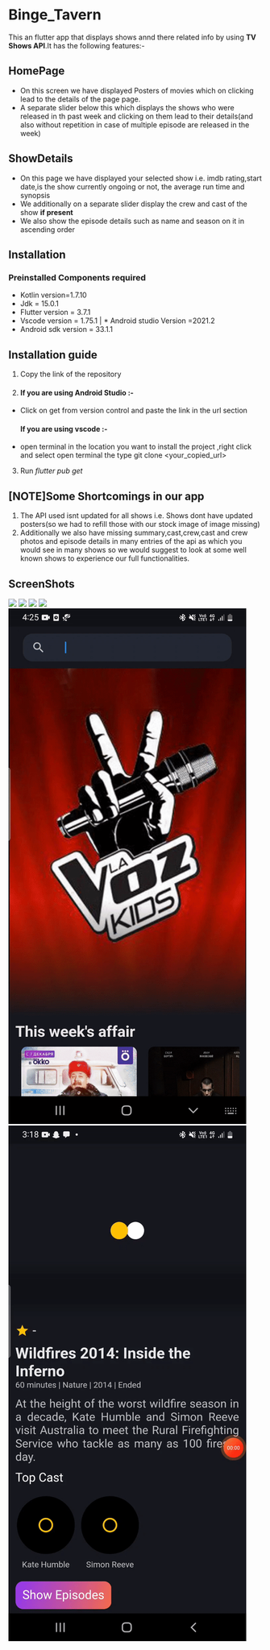 # Binge_Tavern
This an flutter app that displays shows annd there related info by using __TV Shows API__.It has the following features:- 
  ## HomePage ##
  * On this screen we have displayed Posters of movies which on clicking lead to the details of the page page.
  * A separate slider below this which displays the shows who were released in th past week and clicking on them lead to their details(and also without repetition in case of multiple episode are released
  in the week)
  ## ShowDetails ##
  * On this page we have displayed your selected show i.e. imdb rating,start date,is the show currently ongoing or not, the average run time and synopsis
  * We additionally on a separate slider display the crew and cast of the show __if present__
  * We also show the episode details such as name and season on it in ascending order
## Installation  
  ### Preinstalled Components required
  * Kotlin version=1.7.10
  * Jdk = 15.0.1
  * Flutter version = 3.7.1
  * Vscode version = 1.75.1  |  * Android studio Version =2021.2
  * Android sdk version = 33.1.1
  ## Installation guide 
  1. Copy the link of the repository
  2. #### If you are using Android Studio :- 
  * Click on get from version control and paste the link in the url section
     #### If you are using vscode :- 
  * open terminal in the location you want to install the project ,right click and select open terminal the type git clone <your_copied_url>
  3. Run _flutter pub get_
  ## [NOTE]Some Shortcomings in our app
  1. The API used isnt updated for all shows i.e. Shows dont have updated posters(so we had to refill those with our stock image of image missing)
  2. Additionally we also have missing summary,cast,crew,cast and crew photos and episode details in many entries of the api as which you would see in many shows
    so we would suggest to look at some well known shows to experience our full functionalities.
  

## ScreenShots ##
![](https://github.com/Ravi-Maurya74/Binge_Tavern/blob/main/gifs/gif%20(1).gif)
![](https://github.com/Ravi-Maurya74/Binge_Tavern/blob/main/gifs/gif%20(2).gif)
![](https://github.com/Ravi-Maurya74/Binge_Tavern/blob/main/gifs/gif%20(3).gif)
![](https://github.com/Ravi-Maurya74/Binge_Tavern/blob/main/gifs/gif%20(4).gif)
![](https://github.com/Ravi-Maurya74/Binge_Tavern/blob/main/gifs/gif%20(5).gif)
![](https://github.com/Ravi-Maurya74/Binge_Tavern/blob/main/gifs/gif%20(6).gif)
